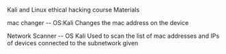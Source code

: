 Kali and Linux ethical hacking course Materials

mac changer -- OS:Kali
Changes the mac address on the device

Network Scanner -- OS Kali
Used to scan the list of mac addresses and IPs of devices connected to the subnetwork given
